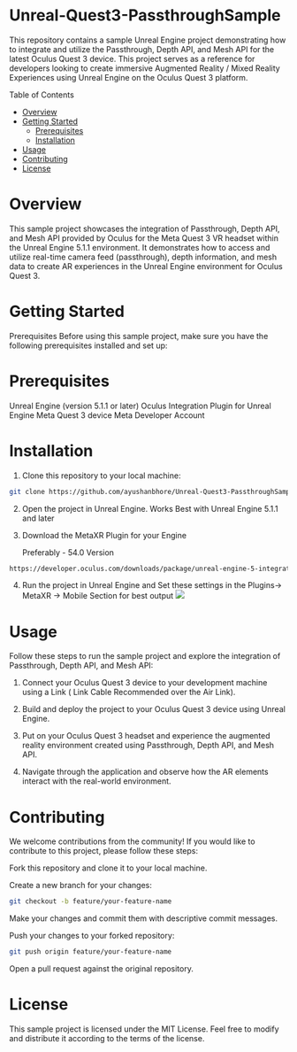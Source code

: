 # Unreal-Quest3-PassthroughSample

This repository contains a sample Unreal Engine project demonstrating how to integrate and utilize the Passthrough, Depth API, and Mesh API for the latest Oculus Quest 3 device. This project serves as a reference for developers looking to create immersive Augmented Reality / Mixed Reality Experiences using Unreal Engine on the Oculus Quest 3 platform.

Table of Contents
- [Overview](#overview)
- [Getting Started](#getting-started)
  - [Prerequisites](#prerequisites)
  - [Installation](#installation)
- [Usage](#usage)
- [Contributing](#contributing)
- [License](#license)


# Overview
This sample project showcases the integration of Passthrough, Depth API, and Mesh API provided by Oculus for the Meta Quest 3 VR headset within the Unreal Engine 5.1.1 environment. It demonstrates how to access and utilize real-time camera feed (passthrough), depth information, and mesh data to create AR experiences in the Unreal Engine environment for Oculus Quest 3.

# Getting Started
Prerequisites
Before using this sample project, make sure you have the following prerequisites installed and set up:

# Prerequisites
Unreal Engine (version 5.1.1 or later)
Oculus Integration Plugin for Unreal Engine
Meta Quest 3 device
Meta Developer Account

# Installation
1. Clone this repository to your local machine:

``` bash
git clone https://github.com/ayushanbhore/Unreal-Quest3-PassthroughSample.git
```
2. Open the project in Unreal Engine. Works Best with Unreal Engine 5.1.1 and later

3. Download the MetaXR Plugin for your Engine

   Preferably - 54.0 Version
``` bash
https://developer.oculus.com/downloads/package/unreal-engine-5-integration
```
4. Run the project in Unreal Engine and Set these settings in the Plugins-> MetaXR -> Mobile Section for best output
  ![](Images/MobileSetting.png)

# Usage
Follow these steps to run the sample project and explore the integration of Passthrough, Depth API, and Mesh API:

1. Connect your Oculus Quest 3 device to your development machine using a Link ( Link Cable Recommended over the Air Link).

2. Build and deploy the project to your Oculus Quest 3 device using Unreal Engine.

3. Put on your Oculus Quest 3 headset and experience the augmented reality environment created using Passthrough, Depth API, and Mesh API.

4. Navigate through the application and observe how the AR elements interact with the real-world environment.

# Contributing
We welcome contributions from the community! If you would like to contribute to this project, please follow these steps:

Fork this repository and clone it to your local machine.

Create a new branch for your changes:

```bash
git checkout -b feature/your-feature-name
```
Make your changes and commit them with descriptive commit messages.

Push your changes to your forked repository:

```bash
git push origin feature/your-feature-name
```
Open a pull request against the original repository.

# License
This sample project is licensed under the MIT License. Feel free to modify and distribute it according to the terms of the license.

